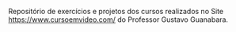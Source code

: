 
Repositório de exercícios e projetos dos cursos realizados no Site https://www.cursoemvideo.com/ do Professor Gustavo Guanabara. 
